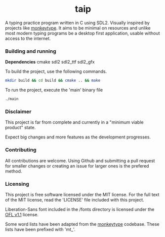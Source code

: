 <h1 align="center">taip</h1>

A typing practice program written in C using SDL2. Visually inspired by projects like [monkeytype](https://github.com/monkeytypegame/monkeytype). It aims to be minimal on resources and unlike most modern typing programs be a desktop first application, usable without access to the internet.

### Building and running

**Dependencies**
cmake
sdl2
sdl2\_ttf
sdl2\_gfx



To build the project, use the following commands.

```bash
mkdir build && cd build && cmake .. && make
```

To run the project, execute the 'main' binary file

```bash
./main
```

### Disclaimer

This project is far from complete and currently in a "minimum viable product" state.

Expect big changes and more features as the development progresses.

### Contributing

All contributions are welcome. Using Github and submitting a pull request for smaller changes or creating an issue for larger ones is the prefered method.

### Licensing

This project is free software licensed under the MIT license. For the full text of the MIT license, read the 'LICENSE' file included with this project.

Liberation-Sans font included in the /fonts directory is licensed under the [OFL v1.1](https://github.com/liberationfonts/liberation-fonts/blob/main/LICENSE) license.

Some word lists have been adapted from the [monkeytype](https://github.com/monkeytypegame/monkeytype) codebase. These lists have been prefixed with 'mt_'.
